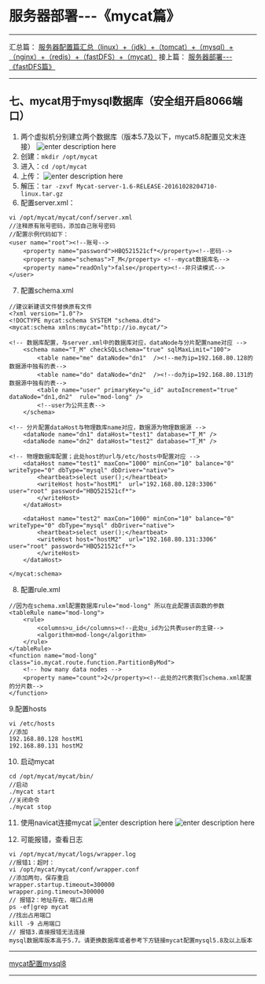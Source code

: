 ﻿# 服务器部署---《mycat篇》
---
汇总篇：
[服务器配置篇汇总（linux）+（jdk）+（tomcat）+（mysql）+（nginx）+（redis）+（fastDFS）+（mycat）](https://blog.csdn.net/qq_39231769/article/details/102571074)
接上篇：
[服务器部署---《fastDFS篇》](https://blog.csdn.net/qq_39231769/article/details/102650042)

---
## 七、mycat用于mysql数据库（安全组开启8066端口）
1. 两个虚拟机分别建立两个数据库（版本5.7及以下，mycat5.8配置见文末连接）
![enter description here](https://imgconvert.csdnimg.cn/aHR0cDovL2hicS5pZHNlLnRvcC9ibG9nLzE1NzE1NTUxODc3ODkucG5n?x-oss-process=image/format,png)
2. 创建：`mkdir /opt/mycat`
3. 进入：`cd /opt/mycat`
4. 上传：
![enter description here](https://imgconvert.csdnimg.cn/aHR0cDovL2hicS5pZHNlLnRvcC9ibG9nLzE1NzE1NTU2MDcyMTgucG5n?x-oss-process=image/format,png)
5. 解压：`tar -zxvf Mycat-server-1.6-RELEASE-20161028204710-linux.tar.gz`
6. 配置server.xml： 
```javascript?linenums
vi /opt/mycat/mycat/conf/server.xml
//注释原有账号密码，添加自己账号密码
//配置示例代码如下：
<user name="root"><!--账号-->
	<property name="password">HBQ521521cf*</property><!--密码-->
	<property name="schemas">T_M</property> <!--mycat数据库名-->
	<property name="readOnly">false</property><!--非只读模式-->
</user>

```
7. 配置schema.xml
```javascript?linenums
//建议新建该文件替换原有文件
<?xml version="1.0"?>
<!DOCTYPE mycat:schema SYSTEM "schema.dtd">
<mycat:schema xmlns:mycat="http://io.mycat/">

<!-- 数据库配置，与server.xml中的数据库对应，dataNode与分片配置name对应 -->
    <schema name="T_M" checkSQLschema="true" sqlMaxLimit="100">
        <table name="me" dataNode="dn1"  /><!--me为ip=192.168.80.128的数据源中独有的表-->
        <table name="do" dataNode="dn2"  /><!--do为ip=192.168.80.131的数据源中独有的表-->
        <table name="user" primaryKey="u_id" autoIncrement="true" dataNode="dn1,dn2"  rule="mod-long" />
        <!--user为公共主表-->
    </schema>

<!-- 分片配置dataHost与物理数库name对应，数据源为物理数据源 -->
    <dataNode name="dn1" dataHost="test1" database="T_M" />
    <dataNode name="dn2" dataHost="test2" database="T_M" />

<!-- 物理数据库配置；此处host的url与/etc/hosts中配置对应 -->
    <dataHost name="test1" maxCon="1000" minCon="10" balance="0"  writeType="0" dbType="mysql" dbDriver="native">
        <heartbeat>select user();</heartbeat>
        <writeHost host="hostM1"  url="192.168.80.128:3306" user="root" password="HBQ521521cf*">
        </writeHost>
    </dataHost>

    <dataHost name="test2" maxCon="1000" minCon="10" balance="0" writeType="0" dbType="mysql" dbDriver="native">
        <heartbeat>select user();</heartbeat>
        <writeHost host="hostM2"  url="192.168.80.131:3306" user="root" password="HBQ521521cf*">
        </writeHost>
    </dataHost>

</mycat:schema>

```
8. 配置rule.xml
```javascript?linenums
//因为在schema.xml配置数据库rule="mod-long" 所以在此配置该函数的参数
<tableRule name="mod-long">
	<rule>
		<columns>u_id</columns><!--此处u_id为公共表user的主键-->
		<algorithm>mod-long</algorithm>
	</rule>
</tableRule>
<function name="mod-long" class="io.mycat.route.function.PartitionByMod">
	<!-- how many data nodes -->
	<property name="count">2</property><!--此处的2代表我们schema.xml配置的分片数-->
</function>
```
9.配置hosts
```javascript?linenums
vi /etc/hosts
//添加
192.168.80.128 hostM1
192.168.80.131 hostM2
```
10. 启动mycat
```javascript?linenums
cd /opt/mycat/mycat/bin/
//启动
./mycat start  
//关闭命令
./mycat stop
```
11. 使用navicat连接mycat
![enter description here](https://imgconvert.csdnimg.cn/aHR0cDovL2hicS5pZHNlLnRvcC9ibG9nLzE1NzE1NTc0NjM1NTUucG5n?x-oss-process=image/format,png)
![enter description here](https://imgconvert.csdnimg.cn/aHR0cDovL2hicS5pZHNlLnRvcC9ibG9nLzE1NzE1NTc0NDM1NTIucG5n?x-oss-process=image/format,png)

12. 可能报错，查看日志
```javascript?linenums
vi /opt/mycat/mycat/logs/wrapper.log
//报错1：超时：
vi /opt/mycat/mycat/conf/wrapper.conf
//添加两句，保存重启
wrapper.startup.timeout=300000
wrapper.ping.timeout=300000
// 报错2：地址存在，端口占用
ps -ef|grep mycat
//找出占用端口
kill -9 占用端口
// 报错3.直接报错无法连接
mysql数据库版本高于5.7。请更换数据库或者参考下方链接mycat配置mysql5.8及以上版本
```

---

[mycat配置mysql8](https://blog.csdn.net/qq_39231769/article/details/102651593)

---
